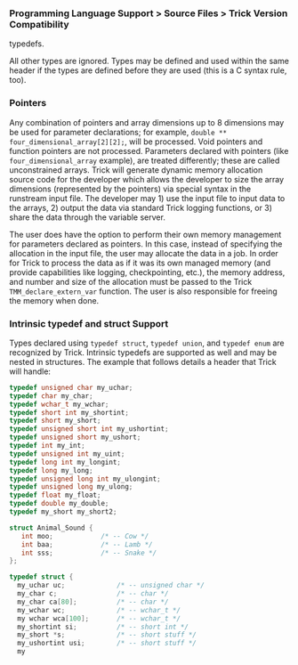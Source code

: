 ### Programming Language Support > Source Files > Trick Version Compatibility

 typedefs.

All other types are ignored. Types may be defined and used within the same header if the types are defined before they are used (this is a C syntax rule, too).

### Pointers

Any combination of pointers and array dimensions up to 8 dimensions may be used for parameter declarations; for example, `double ** four_dimensional_array[2][2];`, will be processed. Void pointers and function pointers are not processed. Parameters declared with pointers (like `four_dimensional_array` example), are treated differently; these are called unconstrained arrays. Trick will generate dynamic memory allocation source code for the developer which allows the developer to size the array dimensions (represented by the pointers) via special syntax in the runstream input file. The developer may 1) use the input file to input data to the arrays, 2) output the data via standard Trick logging functions, or 3) share the data through the variable server.

The user does have the option to perform their own memory management for parameters declared as pointers. In this case, instead of specifying the allocation in the input file, the user may allocate the data in a job. In order for Trick to process the data as if it was its own managed memory (and provide capabilities like logging, checkpointing, etc.), the memory address, and number and size of the allocation must be passed to the Trick `TMM_declare_extern_var` function. The user is also responsible for freeing the memory when done.

### Intrinsic typedef and struct Support

Types declared using `typedef struct`, `typedef union`, and `typedef enum` are recognized by Trick. Intrinsic typedefs are supported as well and may be nested in structures. The example that follows details a header that Trick will handle:

```C
typedef unsigned char my_uchar;
typedef char my_char;
typedef wchar_t my_wchar;
typedef short int my_shortint;
typedef short my_short;
typedef unsigned short int my_ushortint;
typedef unsigned short my_ushort;
typedef int my_int;
typedef unsigned int my_uint;
typedef long int my_longint;
typedef long my_long;
typedef unsigned long int my_ulongint;
typedef unsigned long my_ulong;
typedef float my_float;
typedef double my_double;
typedef my_short my_short2;

struct Animal_Sound {
   int moo;            /* -- Cow */
   int baa;            /* -- Lamb */
   int sss;            /* -- Snake */
};

typedef struct {
  my_uchar uc;             /* -- unsigned char */
  my_char c;               /* -- char */
  my_char ca[80];          /* -- char */
  my_wchar wc;             /* -- wchar_t */
  my wchar wca[100];       /* -- wchar_t */
  my_shortint si;          /* -- short int */
  my_short *s;             /* -- short stuff */
  my_ushortint usi;        /* -- short stuff */
  my
